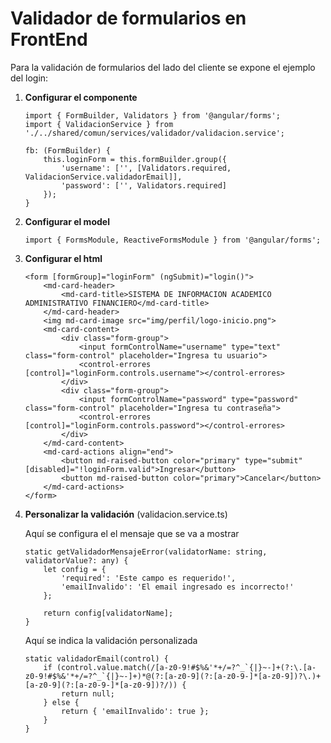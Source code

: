 Validador de formularios en FrontEnd
==

Para la validación de formularios del lado del cliente se expone el ejemplo del login:

1. **Configurar el componente**

    ```
    import { FormBuilder, Validators } from '@angular/forms';
    import { ValidacionService } from './../shared/comun/services/validador/validacion.service';
    ```
    ```
    fb: (FormBuilder) {
        this.loginForm = this.formBuilder.group({
            'username': ['', [Validators.required, ValidacionService.validadorEmail]],
            'password': ['', Validators.required]
        });
    }
    ```

2. **Configurar el model**

    ```
    import { FormsModule, ReactiveFormsModule } from '@angular/forms';
    ```

3. **Configurar el html**

    ```
    <form [formGroup]="loginForm" (ngSubmit)="login()">
        <md-card-header>
            <md-card-title>SISTEMA DE INFORMACION ACADEMICO ADMINISTRATIVO FINANCIERO</md-card-title>
        </md-card-header>
        <img md-card-image src="img/perfil/logo-inicio.png">
        <md-card-content>
            <div class="form-group">
                <input formControlName="username" type="text" class="form-control" placeholder="Ingresa tu usuario">
                <control-errores [control]="loginForm.controls.username"></control-errores>
            </div>
            <div class="form-group">
                <input formControlName="password" type="password" class="form-control" placeholder="Ingresa tu contraseña">
                <control-errores [control]="loginForm.controls.password"></control-errores>
            </div>
        </md-card-content>
        <md-card-actions align="end">
            <button md-raised-button color="primary" type="submit" [disabled]="!loginForm.valid">Ingresar</button>
            <button md-raised-button color="primary">Cancelar</button>
        </md-card-actions>
    </form>
    ```

4. **Personalizar la validación** (validacion.service.ts)

    Aquí se configura el el mensaje que se va a mostrar

    ```
    static getValidadorMensajeError(validatorName: string, validatorValue?: any) {
        let config = {
            'required': 'Este campo es requerido!',
            'emailInvalido': 'El email ingresado es incorrecto!'
        };

        return config[validatorName];
    }
    ```
    
    Aquí se indica la validación personalizada
    ```
    static validadorEmail(control) {
        if (control.value.match(/[a-z0-9!#$%&'*+/=?^_`{|}~-]+(?:\.[a-z0-9!#$%&'*+/=?^_`{|}~-]+)*@(?:[a-z0-9](?:[a-z0-9-]*[a-z0-9])?\.)+[a-z0-9](?:[a-z0-9-]*[a-z0-9])?/)) {
            return null;
        } else {
            return { 'emailInvalido': true };
        }
    }
    ```    
